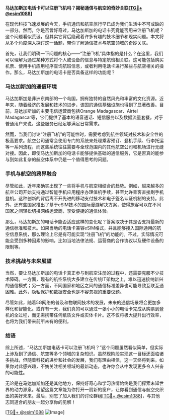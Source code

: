 **马达加斯加电话卡可以注册飞机吗？揭秘通信与航空的奇妙关联[[TG💪+ @esim1088](https://t.me/s/esim1088)]**

在现代科技飞速发展的今天，手机通讯和航空旅行早已成为我们生活中不可或缺的一部分。然而，你是否曾好奇过，马达加斯加的电话卡究竟能否用来注册飞机呢？这个问题看似荒诞，但其实它背后隐藏着许多有趣的技术细节和现实问题。本文将从多个角度深入探讨这一话题，带你了解通信技术与航空领域的奇妙关联。

首先，让我们明确一下问题的核心——“注册飞机”具体指的是什么？在这里，我们可以理解为通过某种方式将个人或设备的信息与特定航班相关联。这可能包括购买机票、使用手机应用程序查询航班信息，或者利用电话卡进行某些与航空相关的操作。那么，马达加斯加的电话卡是否具备这样的功能呢？

### 马达加斯加的通信环境

马达加斯加是非洲东南部的一个岛国，拥有独特的自然风光和丰富的文化资源。近年来，随着经济的发展和技术的进步，该国的通信基础设施也得到了显著改善。目前，马达加斯加的主要电信运营商包括Orange Madagascar、Airtel Madagascar等，它们提供了基本的语音通话、短信服务以及数据流量套餐。对于普通用户来说，这些服务已经足够满足日常需求。

然而，当我们讨论“注册飞机”的可能性时，需要考虑到航空领域对技术和安全性的极高要求。航空公司通常会使用专门的系统来处理乘客预订、登机手续、行李托运等一系列流程，而这些系统往往需要与全球范围内的其他航空公司和机场进行无缝对接。因此，即使马达加斯加的电话卡能够提供基础的通信服务，它是否真的能参与到如此复杂的航空体系中仍是一个值得思考的问题。

### 手机与航空的跨界融合

尽管如此，近年来确实出现了一些将手机与航空相结合的趋势。例如，越来越多的航空公司开始支持通过智能手机应用程序办理值机手续，甚至允许乘客直接刷手机登机。这种创新的背后离不开先进的移动支付技术和电子签名认证机制的支持。此外，还有些国家推出了基于eSIM技术的国际漫游解决方案，使得旅客可以在不同国家之间轻松切换网络运营商，享受便捷的通信体验。

那么，马达加斯加的电话卡能否适应这样的变化呢？答案取决于其是否支持最新的通信标准和技术。如果当地的电话卡兼容eSIM格式，并且能够接入国际通用的航空信息系统，那么理论上它是有可能实现“注册飞机”的功能的。不过，实际情况可能会受到多种因素的影响，比如当地法律法规、运营商的合作协议以及硬件设备的限制等。

### 技术挑战与未来展望

当然，要让马达加斯加的电话卡真正参与到航空注册的过程中，还需要克服不少技术障碍。一方面，现有的航空系统大多建立在传统IT架构之上，难以迅速接纳新兴的通信模式；另一方面，不同国家和地区之间的通信标准差异也可能导致互联互通困难。此外，隐私保护和数据安全也是不容忽视的重要议题。

尽管如此，随着5G网络的普及和物联网技术的发展，未来的通信场景将会更加多样化和智能化。或许有一天，我们真的可以通过一张小小的电话卡完成从购票到登机的全过程，而无需携带任何纸质文件或实体卡片。这不仅将极大提升出行效率，也将为我们带来前所未有的便利。

### 结语

综上所述，“马达加斯加电话卡可以注册飞机吗？”这个问题虽然看似简单，但实际上涉及到了通信、航空等多个领域的复杂知识。虽然现阶段实现这一目标还面临诸多挑战，但随着科技的进步和社会的发展，我们有理由相信，这一天终将到来。如果你对此感兴趣，不妨关注相关领域的最新动态，也许你会从中发现更多令人兴奋的可能性。

无论是在马达加斯加还是其他地方，保持好奇心和学习热情始终是我们探索未知世界的动力源泉。希望这篇文章能为你打开一扇新的窗户，让你看到通信与航空交织出的美好未来。最后，别忘了加入我们的讨论群组[[TG💪+ @esim1088](https://t.me/s/esim1088)]，与其他志同道合的朋友一起分享你的见解！

[[TG💪+ @esim1088](https://t.me/s/esim1088) ![Image](https://i.postimg.cc/4NQfJmqS/Snipaste-2025-05-13-00-14-12.png)]